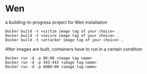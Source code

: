 # Wen
a building-in-progress project for Wen
installation
```
Docker build -t <victim image tag of your choice> .
Docker build -t <secure image tag of your choice> .
Docker build -t <attacker image tag of your choice> .
```
After images are built, containers have to run in a certain condition
```
Docker run -d -p 80:80 <image tag name>
Docker run -d -p 443:443 <image tag name>
Docker run -d -p 6080:80 <image tag name>
```

